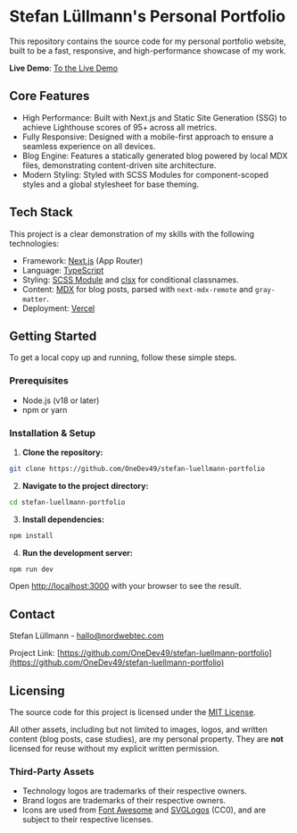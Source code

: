 # Stefan Lüllmann's Personal Portfolio

This repository contains the source code for my personal portfolio website, built to be a fast, responsive, and high-performance showcase of my work.

**Live Demo**: [To the Live Demo](https://www.nordwebtec.com/)

## Core Features

- High Performance: Built with Next.js and Static Site Generation (SSG) to achieve Lighthouse scores of 95+ across all metrics.
- Fully Responsive: Designed with a mobile-first approach to ensure a seamless experience on all devices.
- Blog Engine: Features a statically generated blog powered by local MDX files, demonstrating content-driven site architecture.
- Modern Styling: Styled with SCSS Modules for component-scoped styles and a global stylesheet for base theming.

## Tech Stack

This project is a clear demonstration of my skills with the following technologies:

- Framework: [Next.js](https://nextjs.org/) (App Router)
- Language: [TypeScript](https://www.typescript.org/)
- Styling: [SCSS Module](https://sass-lang.com/) and [clsx](https://github.com/lukeed/clsx) for conditional classnames.
- Content: [MDX](https://mdxjs.com/) for blog posts, parsed with `next-mdx-remote` and `gray-matter`.
- Deployment: [Vercel](https://vercel.com/)

## Getting Started

To get a local copy up and running, follow these simple steps.

### Prerequisites

- Node.js (v18 or later)
- npm or yarn

### Installation & Setup

1. **Clone the repository:**

```bash
git clone https://github.com/OneDev49/stefan-luellmann-portfolio
```

2. **Navigate to the project directory:**

```bash
cd stefan-luellmann-portfolio
```

3. **Install dependencies:**

```bash
npm install
```

4. **Run the development server:**

```bash
npm run dev
```

Open [http://localhost:3000](http://localhost:3000) with your browser to see the result.

## Contact

Stefan Lüllmann - [hallo@nordwebtec.com](mailto:hallo@nordwebtec.com)

Project Link: [https://github.com/OneDev49/stefan-luellmann-portfolio](https://github.com/OneDev49/stefan-luellmann-portfolio)

## Licensing

The source code for this project is licensed under the [MIT License](LICENSE).

All other assets, including but not limited to images, logos, and written content (blog posts, case studies), are my personal property.
They are **not** licensed for reuse without my explicit written permission.

### Third-Party Assets

- Technology logos are trademarks of their respective owners.
- Brand logos are trademarks of their respective owners.
- Icons are used from [Font Awesome](https://fontawesome.com/license) and [SVGLogos](https://svgporn.com/) (CC0), and are subject to their respective licenses.
